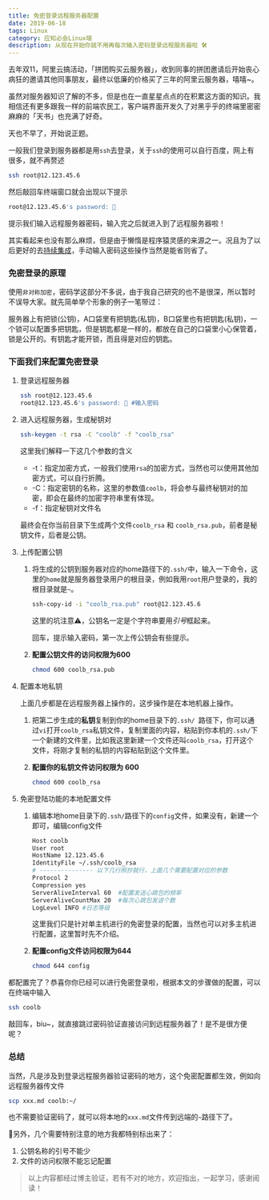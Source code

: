 ```yaml
---
title: 免密登录远程服务器配置
date: 2019-06-18
tags: Linux
category: 应知必会Linux端
description: 从现在开始你就不用再每次输入密码登录远程服务器啦 🛠
---
```


去年双11，阿里云搞活动，「拼团购买云服务器」，收到同事的拼团邀请后开始丧心病狂的邀请其他同事朋友，最终以低廉的价格买了三年的阿里云服务器，嘻嘻~。

虽然对服务器知识了解的不多，但是也在一直星星点点的在积累这方面的知识。我相信还有更多跟我一样的前端农民工，客户端界面开发久了对黑乎乎的终端里密密麻麻的「天书」也充满了好奇。

天也不早了，开始说正题。

一般我们登录到服务器都是用`ssh`去登录，关于`ssh`的使用可以自行百度，网上有很多，就不再赘述
``` bash
ssh root@12.123.45.6
```

然后敲回车终端窗口就会出现以下提示

```bash
root@12.123.45.6's password: 🔑
```

提示我们输入远程服务器密码，输入完之后就进入到了远程服务器啦！

其实看起来也没有那么麻烦，但是由于懒惰是程序猿灵感的来源之一。况且为了以后更好的去[持续集成](<https://baike.baidu.com/item/%E6%8C%81%E7%BB%AD%E9%9B%86%E6%88%90/6250744>)，手动输入密码这些操作当然是能省则省了。

### 免密登录的原理

使用`非对称加密`，密码学这部分不多说，由于我自己研究的也不是很深，所以暂时不误导大家。就先简单举个形象的例子一笔带过：

​	服务器上有把锁(公钥)，A口袋里有把钥匙(私钥)，B口袋里也有把钥匙(私钥)，一个锁可以配置多把钥匙，但是钥匙都是一样的，都放在自己的口袋里小心保管着，锁是公开的。有钥匙才能开锁，而且得是对应的钥匙。

### 下面我们来配置**免密登录**

1. 登录远程服务器

   ```bash
   ssh root@12.123.45.6
   root@12.123.45.6's password: 🔑 #输入密码
   ```

   

2. 进入远程服务器，生成秘钥对

   ```bash
   ssh-keygen -t rsa -C "coolb" -f "coolb_rsa"
   ```

   这里我们解释一下这几个参数的含义

   - -t：指定加密方式，一般我们使用`rsa`的加密方式，当然也可以使用其他加密方式，可以自行折腾。
   - -C：指定密钥的名称，这里的参数值`coolb`，将会参与最终秘钥对的加密，即会在最终的加密字符串里有体现。
   - -f：指定秘钥对文件名

   最终会在你当前目录下生成两个文件`coolb_rsa` 和 `coolb_rsa.pub`，前者是秘钥文件，后者是公钥。

3. 上传配置公钥

   1. 将生成的公钥到服务器对应的home路径下的`.ssh/`中，输入一下命令，这里的`home`就是服务器登录用户的根目录，例如我用`root`用户登录的，我的根目录就是`~`。

      ```bash
      ssh-copy-id -i "coolb_rsa.pub" root@12.123.45.6
      ```

      这里的坑注意⚠️，公钥名一定是个字符串要用*引号*框起来。

      回车，提示输入密码，第一次上传公钥会有些提示。

   2. **配置公钥文件的访问权限为600**

      ```bash
      chmod 600 coolb_rsa.pub
      ```

4. 配置本地私钥

   上面几步都是在远程服务器上操作的，这步操作是在本地机器上操作。

   1. 把第二步生成的**私钥**复制到你的home目录下的`.ssh/ `路径下，你可以通过`vi`打开`coolb_rsa`私钥文件，复制里面的内容，粘贴到你本机的`.ssh/`下一个新建的文件里，比如我这里新建一个文件还叫`coolb_rsa`，打开这个文件，将刚才复制的私钥的内容粘贴到这个文件里。

   2. **配置你的私钥文件访问权限为 600**

      ``` bash
      chmod 600 coolb_rsa
      ```

5. 免密登陆功能的本地配置文件

   1. 编辑本地home目录下的`.ssh/`路径下的`config`文件，如果没有，新建一个即可，编辑config文件

      ```sh
      Host coolb
      User root
      HostName 12.123.45.6
      IdentityFile ~/.ssh/coolb_rsa
      # --------------- 以下几行照抄就行，上面几个需要配置对应的参数
      Protocol 2
      Compression yes
      ServerAliveInterval 60  #配置发送心跳包的频率
      ServerAliveCountMax 20  #每次心跳包发送个数
      LogLevel INFO #日志等级
      ```

      这里我们只是针对单主机进行的免密登录的配置，当然也可以对多主机进行配置，这里暂时先不介绍。

   2. **配置config文件访问权限为644**

      ``` bash
      chmod 644 config
      ```




都配置完了？恭喜你你已经可以进行免密登录啦，根据本文的步骤做的配置，可以在终端中输入

```bash
ssh coolb
```

敲回车，biu~，就直接跳过密码验证直接访问到远程服务器了！是不是很方便呢？

### 总结

当然，凡是涉及到登录远程服务器验证密码的地方，这个免密配置都生效，例如向远程服务器传文件

``` bash
scp xxx.md coolb:~/
```

也不需要验证密码了，就可以将本地的`xxx.md`文件传到远端的`~`路径下了。



🏁另外，几个需要特别注意的地方我都特别标出来了：

1. 公钥名称的引号不能少
2. 文件的访问权限不能忘记配置



> 以上内容都经过博主验证，若有不对的地方，欢迎指出，一起学习，感谢阅读！